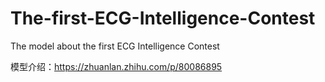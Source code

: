 # The-first-ECG-Intelligence-Contest
The model about the first ECG Intelligence Contest

模型介绍：https://zhuanlan.zhihu.com/p/80086895
